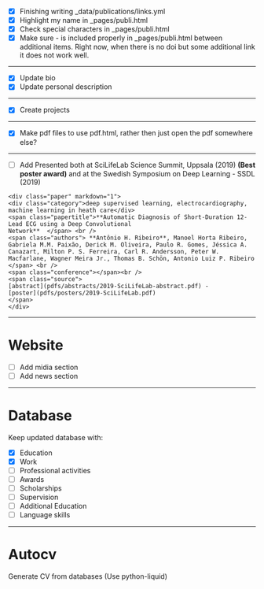 - [x] Finishing writing _data/publications/links.yml
- [x] Highlight my name in _pages/publi.html
- [x] Check special characters in _pages/publi.html
- [x] Make sure - is included properly in _pages/publi.html between additional items. 
    Right now, when there is no doi but some additional link it does not work well.
------   
- [x] Update bio
- [x] Update personal description
------
- [x] Create projects
------
- [x] Make pdf files to use pdf.html, rather then just open the pdf somewhere else?
----
- [ ] Add Presented both at SciLifeLab Science Summit, Uppsala (2019)  **(Best poster award)** and at the Swedish Symposium on Deep Learning - SSDL (2019)
```
<div class="paper" markdown="1">
<div class="category">deep supervised learning, electrocardiography, machine learning in heath care</div>
<span class="papertitle">**Automatic Diagnosis of Short-Duration 12-Lead ECG using a Deep Convolutional
Network**  </span> <br />
<span class="authors"> **Antônio H. Ribeiro**, Manoel Horta Ribeiro, Gabriela M.M. Paixão, Derick M. Oliveira, Paulo R. Gomes, Jéssica A. Canazart, Milton P. S. Ferreira, Carl R. Andersson, Peter W. Macfarlane, Wagner Meira Jr., Thomas B. Schön, Antonio Luiz P. Ribeiro </span> <br />
<span class="conference"></span><br />
<span class="source">
[abstract](pdfs/abstracts/2019-SciLifeLab-abstract.pdf) -
[poster](pdfs/posters/2019-SciLifeLab.pdf)
</span>
</div>
```
----
# Website
- [ ] Add midia section
- [ ] Add news section
----
# Database
Keep updated database with:
- [x] Education
- [x] Work
- [ ] Professional activities
- [ ] Awards
- [ ] Scholarships
- [ ] Supervision
- [ ] Additional Education
- [ ] Language skills
----
# Autocv
Generate CV from databases
(Use python-liquid)